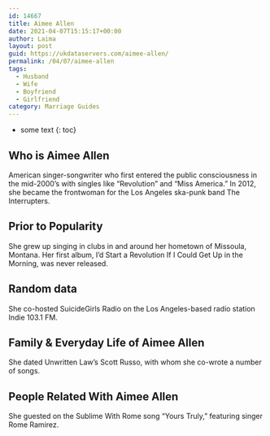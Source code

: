 ```yaml
---
id: 14667
title: Aimee Allen
date: 2021-04-07T15:15:17+00:00
author: Laima
layout: post
guid: https://ukdataservers.com/aimee-allen/
permalink: /04/07/aimee-allen
tags:
  - Husband
  - Wife
  - Boyfriend
  - Girlfriend
category: Marriage Guides
---
```


* some text
{: toc}


## Who is Aimee Allen
                  
                  
                  
American singer-songwriter who first entered the public consciousness in the mid-2000&#8217;s with singles like &#8220;Revolution&#8221; and &#8220;Miss America.&#8221; In 2012, she became the frontwoman for the Los Angeles ska-punk band The Interrupters.
                  
              
            
              
            
                
                
                
## Prior to Popularity
                  
                  
                  
She grew up singing in clubs in and around her hometown of Missoula, Montana. Her first album, I&#8217;d Start a Revolution If I Could Get Up in the Morning, was never released.
                  
              
            
              
            
                
                
                
## Random data
                  
                  
                  
She co-hosted SuicideGirls Radio on the Los Angeles-based radio station Indie 103.1 FM.
                  
              
            
              
            
                
                
                
## Family & Everyday Life of Aimee Allen
                  
                  
                  
She dated Unwritten Law&#8217;s Scott Russo, with whom she co-wrote a number of songs.
                  
              
            
              
            
                
                
                
## People Related With Aimee Allen
                  
                  
                  
She guested on the Sublime With Rome song &#8220;Yours Truly,&#8221; featuring singer Rome Ramirez.
                  
              
            
              
            
                
              
            
              
              
            
            
              
            
          
          
          